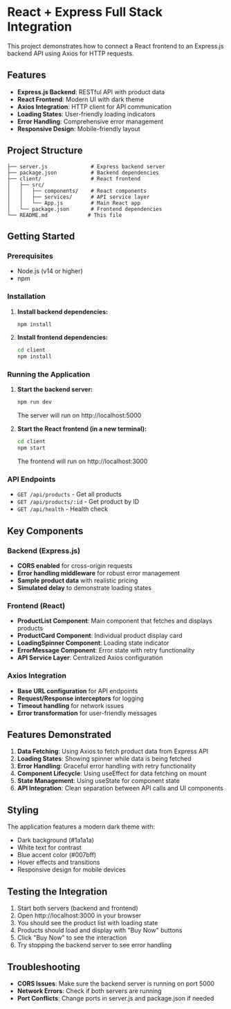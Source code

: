 # React + Express Full Stack Integration

This project demonstrates how to connect a React frontend to an Express.js backend API using Axios for HTTP requests.

## Features

- **Express.js Backend**: RESTful API with product data
- **React Frontend**: Modern UI with dark theme
- **Axios Integration**: HTTP client for API communication
- **Loading States**: User-friendly loading indicators
- **Error Handling**: Comprehensive error management
- **Responsive Design**: Mobile-friendly layout

## Project Structure

```
├── server.js              # Express backend server
├── package.json           # Backend dependencies
├── client/                # React frontend
│   ├── src/
│   │   ├── components/    # React components
│   │   ├── services/      # API service layer
│   │   └── App.js         # Main React app
│   └── package.json       # Frontend dependencies
└── README.md             # This file
```

## Getting Started

### Prerequisites

- Node.js (v14 or higher)
- npm

### Installation

1. **Install backend dependencies:**

   ```bash
   npm install
   ```

2. **Install frontend dependencies:**
   ```bash
   cd client
   npm install
   ```

### Running the Application

1. **Start the backend server:**

   ```bash
   npm run dev
   ```

   The server will run on http://localhost:5000

2. **Start the React frontend (in a new terminal):**
   ```bash
   cd client
   npm start
   ```
   The frontend will run on http://localhost:3000

### API Endpoints

- `GET /api/products` - Get all products
- `GET /api/products/:id` - Get product by ID
- `GET /api/health` - Health check

## Key Components

### Backend (Express.js)

- **CORS enabled** for cross-origin requests
- **Error handling middleware** for robust error management
- **Sample product data** with realistic pricing
- **Simulated delay** to demonstrate loading states

### Frontend (React)

- **ProductList Component**: Main component that fetches and displays products
- **ProductCard Component**: Individual product display card
- **LoadingSpinner Component**: Loading state indicator
- **ErrorMessage Component**: Error state with retry functionality
- **API Service Layer**: Centralized Axios configuration

### Axios Integration

- **Base URL configuration** for API endpoints
- **Request/Response interceptors** for logging
- **Timeout handling** for network issues
- **Error transformation** for user-friendly messages

## Features Demonstrated

1. **Data Fetching**: Using Axios to fetch product data from Express API
2. **Loading States**: Showing spinner while data is being fetched
3. **Error Handling**: Graceful error handling with retry functionality
4. **Component Lifecycle**: Using useEffect for data fetching on mount
5. **State Management**: Using useState for component state
6. **API Integration**: Clean separation between API calls and UI components

## Styling

The application features a modern dark theme with:

- Dark background (#1a1a1a)
- White text for contrast
- Blue accent color (#007bff)
- Hover effects and transitions
- Responsive design for mobile devices

## Testing the Integration

1. Start both servers (backend and frontend)
2. Open http://localhost:3000 in your browser
3. You should see the product list with loading state
4. Products should load and display with "Buy Now" buttons
5. Click "Buy Now" to see the interaction
6. Try stopping the backend server to see error handling

## Troubleshooting

- **CORS Issues**: Make sure the backend server is running on port 5000
- **Network Errors**: Check if both servers are running
- **Port Conflicts**: Change ports in server.js and package.json if needed
